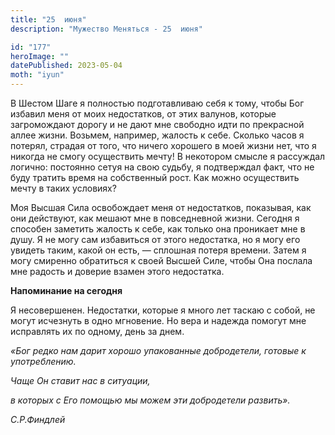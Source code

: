 ```yaml
---
title: "25  июня"
description: "Мужество Меняться - 25  июня"

id: "177"
heroImage: ""
datePublished: 2023-05-04
moth: "iyun"
---
```


В Шестом Шаге я полностью подготавливаю себя к тому, чтобы Бог избавил меня от
моих недостатков, от этих валунов, которые загромождают дорогу и не дают мне
свободно идти по прекрасной аллее жизни. Возьмем, например, жалость к себе.
Сколько часов я потерял, страдая от того, что ничего хорошего в моей жизни
нет, что я никогда не смогу осуществить мечту! В некотором смысле я рассуждал
логично: постоянно сетуя на свою судьбу, я подтверждал факт, что не буду
тратить время на собственный рост. Как можно осуществить мечту в таких
условиях?

Моя Высшая Сила освобождает меня от недостатков, показывая, как они действуют,
как мешают мне в повседневной жизни. Сегодня я способен заметить жалость к
себе, как только она проникает мне в душу. Я не могу сам избавиться от этого
недостатка, но я могу его увидеть таким, какой он есть, — сплошная потеря
времени. Затем я могу смиренно обратиться к своей Высшей Силе, чтобы Она
послала мне радость и доверие взамен этого недостатка.

**Напоминание на сегодня**

Я несовершенен. Недостатки, которые я много лет таскаю с собой, не могут
исчезнуть в одно мгновение. Но вера и надежда помогут мне исправлять их по
одному, день за днем.

_«Бог редко нам дарит хорошо упакованные добродетели, готовые к употреблению._

_Чаще Он ставит нас в ситуации,_

_в которых с Его помощью мы можем эти добродетели развить»._

_С.Р.Финдлей_
